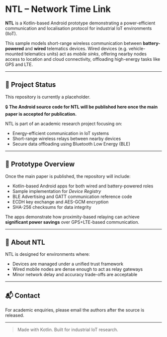 # NTL – Network Time Link

**NTL** is a Kotlin-based Android prototype demonstrating a power-efficient communication and localisation protocol for industrial IoT environments (IIoT).

This sample models short-range wireless communication between **battery-powered** and **wired** telematics devices.
Wired devices (e.g. vehicle-mounted telematics units) act as *mobile sinks*, offering nearby nodes access to location and cloud connectivity, offloading high-energy tasks like GPS and LTE.

---

## 🚧 Project Status

This repository is currently a placeholder.

🔒 **The Android source code for NTL will be published here once the main paper is accepted for publication.**

NTL is part of an academic research project focusing on:
- Energy-efficient communication in IoT systems
- Short-range wireless relays between nearby devices
- Secure data offloading using Bluetooth Low Energy (BLE)

---

## 🧪 Prototype Overview

Once the main paper is published, the repository will include:
- Kotlin-based Android apps for both wired and battery-powered roles
- Sample implementation for *Device Registry*
- BLE Advertising and GATT communication reference code
- ECDH key exchange and AES-GCM encryption
- SHA-256 checksums for data integrity

The apps demonstrate how proximity-based relaying can achieve **significant power savings** over GPS+LTE-based communication.

---

## 📘 About NTL

NTL is designed for environments where:
- Devices are managed under a unified trust framework
- Wired mobile nodes are dense enough to act as relay gateways
- Minor network delay and accuracy trade-offs are acceptable

---

## 📬 Contact

For academic enquiries, please email the authors after the source is released.

---

> Made with Kotlin. Built for industrial IoT research.
